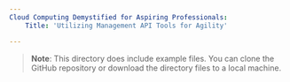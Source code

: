 ```yaml
---
Cloud Computing Demystified for Aspiring Professionals:
    Title: 'Utilizing Management API Tools for Agility'

---
```


>**Note**: This directory does include example files. You can clone the GitHub repository or download the directory files to a local machine.
